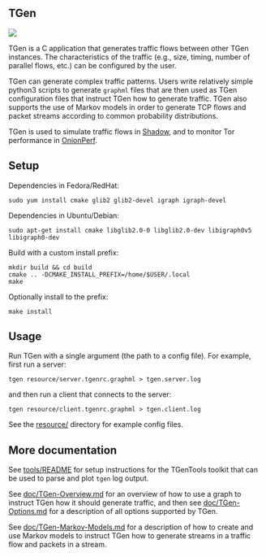 ## TGen

![](https://github.com/shadow/tgen/workflows/Tests/badge.svg)

TGen is a C application that generates traffic flows between other
TGen instances. The characteristics of the traffic (e.g., size, timing,
number of parallel flows, etc.) can be configured by the user.

TGen can generate complex traffic patterns. Users write relatively simple
python3 scripts to generate `graphml` files that are then used as TGen
configuration files that instruct TGen how to generate traffic. TGen also
supports the use of Markov models in order to generate TCP flows and packet
streams according to common probability distributions.

TGen is used to simulate traffic flows in [Shadow](https://github.com/shadow/shadow),
and to monitor Tor performance in [OnionPerf](https://gitweb.torproject.org/onionperf.git).

## Setup

Dependencies in Fedora/RedHat:

    sudo yum install cmake glib2 glib2-devel igraph igraph-devel

Dependencies in Ubuntu/Debian:

    sudo apt-get install cmake libglib2.0-0 libglib2.0-dev libigraph0v5 libigraph0-dev

Build with a custom install prefix:

    mkdir build && cd build
    cmake .. -DCMAKE_INSTALL_PREFIX=/home/$USER/.local
    make

Optionally install to the prefix:

    make install

## Usage

Run TGen with a single argument (the path to a config file). For example,
first run a server:

    tgen resource/server.tgenrc.graphml > tgen.server.log

and then run a client that connects to the server:

    tgen resource/client.tgenrc.graphml > tgen.client.log

See the [resource/](resource) directory for example config files.

## More documentation

See [tools/README](tools/README) for setup instructions for
the TGenTools toolkit that can be used to parse and plot `tgen` log output.

See [doc/TGen-Overview.md](doc/TGen-Overview.md) for an overview of how to use
a graph to instruct TGen how it should generate traffic, and then see
[doc/TGen-Options.md](doc/TGen-Options.md) for a description of all options
supported by TGen.

See [doc/TGen-Markov-Models.md](doc/TGen-Markov-Models.md) for a description
of how to create and use Markov models to instruct TGen how to generate
streams in a traffic flow and packets in a stream.
